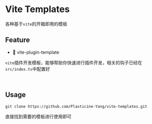 # Vite Templates

各种基于`vite`的开箱即用的模板

## Feature

- 🦄 vite-plugin-template

`vite`插件开发模板，能够帮助你快速进行插件开发，相关的钩子已经在`src/index.ts`中配置好

<br>

## Usage

```shell
git clone https://github.com/Plasticine-Yang/vite-templates.git
```

直接找到需要的模板进行使用即可
